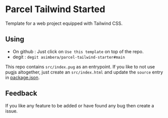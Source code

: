 # Parcel Tailwind Started

Template for a web project equipped with Tailwind CSS.

## Using

- On github :
  Just click on `Use this template` on top of the repo.
- degit :
  `degit asimbera/parcel-tailwind-starter#main`

This repo contains `src/index.pug` as an entrypoint. If you like to not use pugjs altogether, just create an `src/index.html` and update the `source` entry in [package.json](./package.json).

## Feedback

If you like any feature to be added or have found any bug then create a issue.
